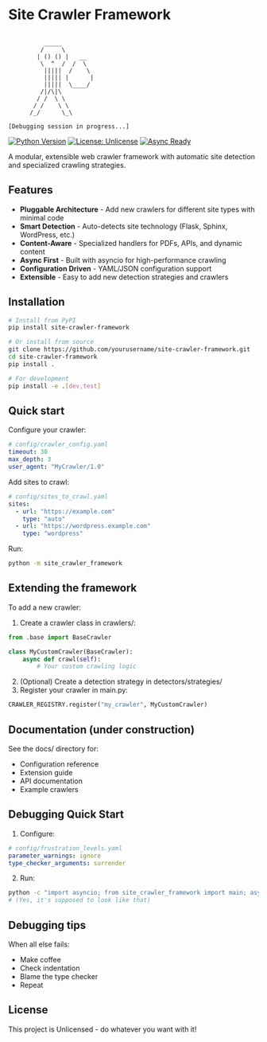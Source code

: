 # Site Crawler Framework

```text

          _____
         /     \ 
        | () () |   __
         \  ^  /  /  \
          |||||  /    \
          ||||| |      |
          |||||  \____/
         /|/\|\
        / /  \ \
       / /    \ \
      /_/      \_\

[Debugging session in progress...]
```

[![Python Version](https://img.shields.io/badge/python-3.12+-blue.svg)](https://www.python.org/downloads/)
[![License: Unlicense](https://img.shields.io/badge/license-Unlicense-blue.svg)](http://unlicense.org/)
[![Async Ready](https://img.shields.io/badge/asyncio-ready-green.svg)](https://docs.python.org/3/library/asyncio.html)

A modular, extensible web crawler framework with automatic site detection and specialized crawling strategies.

## Features

- **Pluggable Architecture** - Add new crawlers for different site types with minimal code
- **Smart Detection** - Auto-detects site technology (Flask, Sphinx, WordPress, etc.)
- **Content-Aware** - Specialized handlers for PDFs, APIs, and dynamic content
- **Async First** - Built with asyncio for high-performance crawling
- **Configuration Driven** - YAML/JSON configuration support
- **Extensible** - Easy to add new detection strategies and crawlers

## Installation

```bash
# Install from PyPI
pip install site-crawler-framework

# Or install from source
git clone https://github.com/yourusername/site-crawler-framework.git
cd site-crawler-framework
pip install .

# For development
pip install -e .[dev,test]
```

## Quick start

Configure your crawler:

```yaml
# config/crawler_config.yaml
timeout: 30
max_depth: 3
user_agent: "MyCrawler/1.0"
```

Add sites to crawl:

```yaml
# config/sites_to_crawl.yaml
sites:
  - url: "https://example.com"
    type: "auto"
  - url: "https://wordpress.example.com"
    type: "wordpress"
```

Run:

```bash
python -m site_crawler_framework
```

## Extending the framework

To add a new crawler:

1. Create a crawler class in crawlers/:

```python
from .base import BaseCrawler

class MyCustomCrawler(BaseCrawler):
    async def crawl(self):
        # Your custom crawling logic
```
    
2. (Optional) Create a detection strategy in detectors/strategies/
3. Register your crawler in main.py:

```python
CRAWLER_REGISTRY.register("my_crawler", MyCustomCrawler)
```

## Documentation (under construction)

See the docs/ directory for:

- Configuration reference
- Extension guide
- API documentation
- Example crawlers

## Debugging Quick Start
    
1. Configure:

```yaml
# config/frustration_levels.yaml
parameter_warnings: ignore
type_checker_arguments: surrender
```
    
2. Run:

```bash
python -c "import asyncio; from site_crawler_framework import main; asyncio.run(main.run())"
# (Yes, it's supposed to look like that)
```

## Debugging tips

When all else fails:

- Make coffee
- Check indentation
- Blame the type checker
- Repeat

## License

This project is Unlicensed - do whatever you want with it!